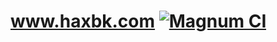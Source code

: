 # www.haxbk.com  [![Magnum CI](https://img.shields.io/magnumci/ci/96ffb83fa700f069024921b0702e76ff.svg?style=plastic)]()
